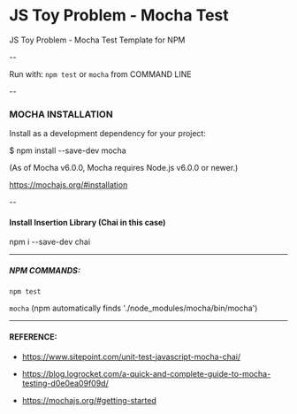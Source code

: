 # JS Toy Problem - Mocha Test
JS Toy Problem - Mocha Test Template for NPM

--

Run with:
 ``npm test`` or ```mocha``` from COMMAND LINE


--
### MOCHA INSTALLATION
Install as a development dependency for your project:

$ npm install --save-dev mocha

(As of Mocha v6.0.0, Mocha requires Node.js v6.0.0 or newer.)

https://mochajs.org/#installation


--

#### Install Insertion Library (Chai in this case)
npm i --save-dev chai

---
##### NPM COMMANDS:

```npm test```

```mocha``` (npm automatically finds './node_modules/mocha/bin/mocha')

---
#### REFERENCE:
- https://www.sitepoint.com/unit-test-javascript-mocha-chai/

- https://blog.logrocket.com/a-quick-and-complete-guide-to-mocha-testing-d0e0ea09f09d/

- https://mochajs.org/#getting-started
